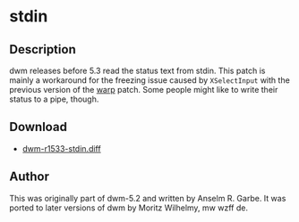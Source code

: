 stdin
=====

Description
-----------

dwm releases before 5.3 read the status text from stdin.
This patch is mainly a workaround for the freezing issue caused by
`XSelectInput` with the previous version of the [warp](../warp/) patch.
Some people might like to write their status to a pipe, though.

Download
--------

* [dwm-r1533-stdin.diff](dwm-r1533-stdin.diff)

Author
------

This was originally part of dwm-5.2 and written by Anselm R. Garbe.
It was ported to later versions of dwm by Moritz Wilhelmy, mw wzff de.

